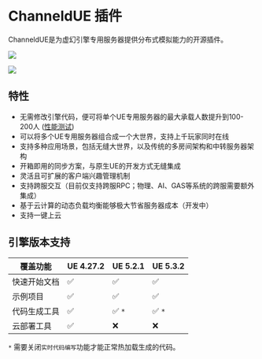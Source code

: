 # ChanneldUE 插件
ChanneldUE是为虚幻引擎专用服务器提供分布式模拟能力的开源插件。

![](../images/benchmark_entity_lod.gif)

![](images/cross_server_physics.gif)

## 特性
- 无需修改引擎代码，便可将单个UE专用服务器的最大承载人数提升到100-200人 ([性能测试](zh/benchmark.md))
- 可以将多个UE专用服务器组合成一个大世界，支持上千玩家同时在线
- 支持多种应用场景，包括无缝大世界，以及传统的多房间架构和中转服务器架构
- 开箱即用的同步方案，与原生UE的开发方式无缝集成
- 灵活且可扩展的客户端兴趣管理机制
- 支持跨服交互（目前仅支持跨服RPC；物理、AI、GAS等系统的跨服需要额外集成）
- 基于云计算的动态负载均衡能够极大节省服务器成本（开发中）
- 支持一键上云

## 引擎版本支持
| 覆盖功能 | UE 4.27.2 | UE 5.2.1 | UE 5.3.2 |
| ------ | ------ | ------ |------ |
| 快速开始文档 | :white_check_mark: | :white_check_mark: | :white_check_mark: |
| 示例项目 | :white_check_mark: | :white_check_mark: | :white_check_mark: |
| 代码生成工具 | :white_check_mark: | :white_check_mark: `*` | :white_check_mark: `*` |
| 云部署工具 | :white_check_mark: | :x: | :x:

`*` 需要关闭`实时代码编写`功能才能正常热加载生成的代码。
